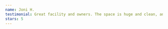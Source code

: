 ```yaml
---
name: Joni H.
testimonial: Great facility and owners. The space is huge and clean, and the coaches are great with the kids (even my 3 year old with lots of energy!)
stars: 5
---
```

